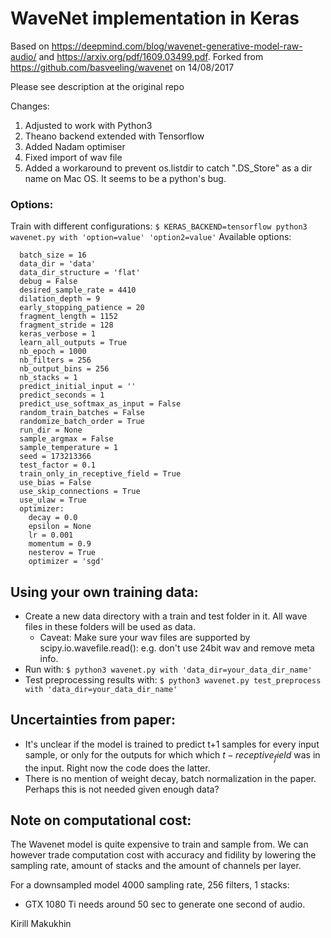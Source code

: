 # WaveNet implementation in Keras
Based on https://deepmind.com/blog/wavenet-generative-model-raw-audio/ and https://arxiv.org/pdf/1609.03499.pdf.
Forked from https://github.com/basveeling/wavenet on 14/08/2017

Please see description at the original repo

Changes:

1. Adjusted to work with Python3
2. Theano backend extended with Tensorflow
3. Added Nadam optimiser
4. Fixed import of wav file
5. Added a workaround to prevent os.listdir to catch ".DS_Store" as a dir name on Mac OS. It seems to be a python's bug.


### Options:
Train with different configurations:
```$ KERAS_BACKEND=tensorflow python3 wavenet.py with 'option=value' 'option2=value'```
Available options:
```
  batch_size = 16
  data_dir = 'data'
  data_dir_structure = 'flat'
  debug = False
  desired_sample_rate = 4410
  dilation_depth = 9
  early_stopping_patience = 20
  fragment_length = 1152
  fragment_stride = 128
  keras_verbose = 1
  learn_all_outputs = True
  nb_epoch = 1000
  nb_filters = 256
  nb_output_bins = 256
  nb_stacks = 1
  predict_initial_input = ''
  predict_seconds = 1
  predict_use_softmax_as_input = False
  random_train_batches = False
  randomize_batch_order = True
  run_dir = None
  sample_argmax = False
  sample_temperature = 1
  seed = 173213366
  test_factor = 0.1
  train_only_in_receptive_field = True
  use_bias = False
  use_skip_connections = True
  use_ulaw = True
  optimizer:
    decay = 0.0
    epsilon = None
    lr = 0.001
    momentum = 0.9
    nesterov = True
    optimizer = 'sgd'
```

## Using your own training data:
- Create a new data directory with a train and test folder in it. All wave files in these folders will be used as data.
    - Caveat: Make sure your wav files are supported by scipy.io.wavefile.read(): e.g. don't use 24bit wav and remove meta info.
- Run with: `$ python3 wavenet.py with 'data_dir=your_data_dir_name'`
- Test preprocessing results with: `$ python3 wavenet.py test_preprocess with 'data_dir=your_data_dir_name'`



## Uncertainties from paper:
- It's unclear if the model is trained to predict t+1 samples for every input sample, or only for the outputs for which which $t-receptive_field$ was in the input. Right now the code does the latter.
- There is no mention of weight decay, batch normalization in the paper. Perhaps this is not needed given enough data?

## Note on computational cost:
The Wavenet model is quite expensive to train and sample from. We can however trade computation cost with accuracy and fidility by lowering the sampling rate, amount of stacks and the amount of channels per layer.

For a downsampled model 4000 sampling rate, 256 filters, 1 stacks:
- GTX 1080 Ti needs around 50 sec to generate one second of audio.


Kirill Makukhin

